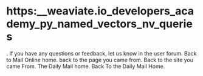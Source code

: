 # https:\_\_weaviate.io_developers_academy_py_named_vectors_nv_queries

. If you have any questions or feedback, let us know in the user forum. Back to Mail Online home. back to the page you came from.  Back to the site you came From.  The Daily Mail home. Back To the Daily Mail Home.
